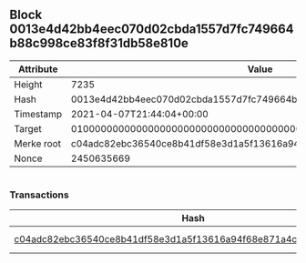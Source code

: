 ## Block 0013e4d42bb4eec070d02cbda1557d7fc749664b88c998ce83f8f31db58e810e

Attribute | Value
--- | ---
Height | 7235
Hash | 0013e4d42bb4eec070d02cbda1557d7fc749664b88c998ce83f8f31db58e810e
Timestamp | 2021-04-07T21:44:04+00:00
Target | 0100000000000000000000000000000000000000000000000000000000000000
Merke root | c04adc82ebc36540ce8b41df58e3d1a5f13616a94f68e871a4c32c63426321c1
Nonce | 2450635669

```

```

### Transactions

Hash | Amount
--- | ---
[c04adc82ebc36540ce8b41df58e3d1a5f13616a94f68e871a4c32c63426321c1](c04adc82ebc36540ce8b41df58e3d1a5f13616a94f68e871a4c32c63426321c1.md) | 10.00000000 SKEPTI 
